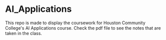 # AI_Applications

This repo is made to display the coursework for Houston Community College's AI Applications course. Check the pdf file to see the notes that are taken in the class.
